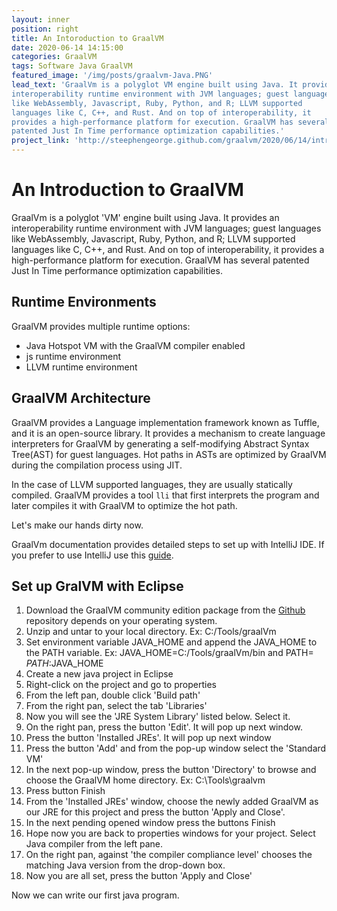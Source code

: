```yaml
---
layout: inner
position: right
title: An Intoroduction to GraalVM
date: 2020-06-14 14:15:00
categories: GraalVM
tags: Software Java GraalVM
featured_image: '/img/posts/graalvm-Java.PNG'
lead_text: 'GraalVm is a polyglot VM engine built using Java. It provides an
interoperability runtime environment with JVM languages; guest languages
like WebAssembly, Javascript, Ruby, Python, and R; LLVM supported
languages like C, C++, and Rust. And on top of interoperability, it
provides a high-performance platform for execution. GraalVM has several
patented Just In Time performance optimization capabilities.'
project_link: 'http://steephengeorge.github.com/graalvm/2020/06/14/introduction_graalvm.html'
---
```

# An Introduction to GraalVM

GraalVm is a polyglot &#39;VM&#39; engine built using Java. It provides an interoperability runtime environment with JVM languages; guest languages like WebAssembly, Javascript, Ruby, Python, and R; LLVM supported languages like C, C++, and Rust. And on top of interoperability, it provides a high-performance platform for execution. GraalVM has several patented Just In Time performance optimization capabilities.

## Runtime Environments

GraalVM provides multiple runtime options:

- Java Hotspot VM with the GraalVM compiler enabled
- js runtime environment
- LLVM runtime environment

## GraalVM Architecture

GraalVM provides a Language implementation framework known as Tuffle, and it is an open-source library. It provides a mechanism to create language interpreters for GraalVM by generating a self-modifying Abstract Syntax Tree(AST) for guest languages. Hot paths in ASTs are optimized by GraalVM during the compilation process using JIT.

In the case of LLVM supported languages, they are usually statically compiled. GraalVM provides a tool `lli` that first interprets the program and later compiles it with GraalVM to optimize the hot path.

Let&#39;s make our hands dirty now.

GraalVm documentation provides detailed steps to set up with IntelliJ IDE. If you prefer to use IntelliJ use this [guide](https://www.graalvm.org/guides/#run-java-applications-on-graalvm-from-an-ide).

## Set up GralVM with Eclipse

1. Download the GraalVM community edition package from the [Github](https://github.com/graalvm/graalvm-ce-builds/releases/tag/vm-20.3.0) repository depends on your operating system.
2. Unzip and untar to your local directory. Ex: C:/Tools/graalVm
3. Set environment variable JAVA\_HOME and append the JAVA\_HOME to the PATH variable. Ex: JAVA\_HOME=C:/Tools/graalVm/bin and PATH= $PATH:$JAVA\_HOME
4. Create a new java project in Eclipse
5. Right-click on the project and go to properties
6. From the left pan, double click &#39;Build path&#39;
7. From the right pan, select the tab &#39;Libraries&#39;
8. Now you will see the &#39;JRE System Library&#39; listed below. Select it.
9. On the right pan, press the button &#39;Edit&#39;. It will pop up next window.
10. Press the button &#39;Installed JREs&#39;. It will pop up next window
11. Press the button &#39;Add&#39; and from the pop-up window select the &#39;Standard VM&#39;
12. In the next pop-up window, press the button &#39;Directory&#39; to browse and choose the GraalVM home directory. Ex: C:\Tools\graalvm
13. Press button Finish
14. From the &#39;Installed JREs&#39; window, choose the newly added GraalVM as our JRE for this project and press the button &#39;Apply and Close&#39;.
15. In the next pending opened window press the buttons Finish
16. Hope now you are back to properties windows for your project. Select Java compiler from the left pane.
17. On the right pan, against &#39;the compiler compliance level&#39; chooses the matching Java version from the drop-down box.
18. Now you are all set, press the button &#39;Apply and Close&#39;

Now we can write our first java program.
